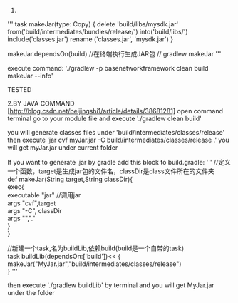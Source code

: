 1.
'''
task makeJar(type: Copy) {
    delete 'build/libs/mysdk.jar'
    from('build/intermediates/bundles/release/')
    into('build/libs/')
    include('classes.jar')
    rename ('classes.jar', 'mysdk.jar')
}

makeJar.dependsOn(build)
//在终端执行生成JAR包
// gradlew makeJar
'''

execute command:
'./gradlew -p basenetworkframework clean build makeJar --info'

TESTED

2.BY JAVA COMMAND [http://blog.csdn.net/beijingshi1/article/details/38681281]
open command terminal
go to your module file and execute
'./gradlew clean build'

you will generate classes files under 'build/intermediates/classes/release'
then execute 'jar cvf myJar.jar -C  build/intermediates/classes/release .'
you will get myJar.jar under current folder

If you want to generate .jar by gradle
add this block to build.gradle:
'''
//定义一个函数，target是生成jar包的文件名，classDir是class文件所在的文件夹  
def makeJar(String target,String classDir){  
    exec{  
        executable "jar"   //调用jar  
        args "cvf",target  
        args "-C", classDir  
        args "","."  
    }  
}  
  
//新建一个task,名为buildLib,依赖build(build是一个自带的task)  
task buildLib(dependsOn:['build'])<< {  
    makeJar("MyJar.jar","build/intermediates/classes/release")  
} 
'''

then execute './gradlew buildLib' by terminal and you will get MyJar.jar under the folder
